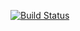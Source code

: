[![Build Status](http://137.116.235.78:8080/buildStatus/icon?job=VirtoCommerce/vc-platform/master)](http://137.116.235.78:8080/job/VirtoCommerce/vc-platform/master)

